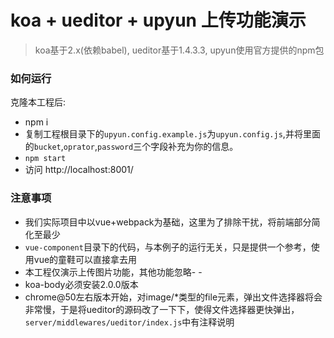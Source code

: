 # koa + ueditor + upyun 上传功能演示

> koa基于2.x(依赖babel), ueditor基于1.4.3.3, upyun使用官方提供的npm包

### 如何运行
克隆本工程后:
* npm i
* 复制工程根目录下的`upyun.config.example.js`为`upyun.config.js`,并将里面的`bucket`,`oprator`,`password`三个字段补充为你的信息。
* `npm start`
* 访问 http://localhost:8001/

### 注意事项
* 我们实际项目中以vue+webpack为基础，这里为了排除干扰，将前端部分简化至最少
* `vue-component`目录下的代码，与本例子的运行无关，只是提供一个参考，使用vue的童鞋可以直接拿去用
* 本工程仅演示上传图片功能，其他功能忽略- -
* koa-body必须安装2.0.0版本
* chrome@50左右版本开始，对image/*类型的file元素，弹出文件选择器将会非常慢，于是将ueditor的源码改了一下下，使得文件选择器更快弹出，`server/middlewares/ueditor/index.js`中有注释说明



